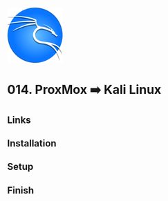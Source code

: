 ![Windows XP](_assets/images/kali.png)
# 014. ProxMox ➡️ Kali Linux

## Links

## Installation

## Setup

## Finish
